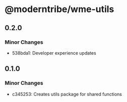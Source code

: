 # @moderntribe/wme-utils

## 0.2.0

### Minor Changes

- 538bda1: Developer experience updates

## 0.1.0

### Minor Changes

- c345253: Creates utils package for shared functions
